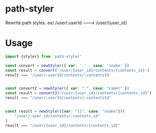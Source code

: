# path-styler

Rewrite path styles. ex) /user/:userId ---> /user/{user_id}

# Usage

```ts
import {styler} from 'path-styler'

const convert = newStyler({ var: ':' , case: 'snake' })
const result = convert('/user/{user_id}/contents/{contents_id}')
result === '/user/:userId/contents/:contentsId'


const convert2 = newStyler({ var: ":", case: "camel" })
const result = convert2("/user/{user_id}/contents/{contents_id}")
result === "/user/:userId/contents/:contentsId"


const result = newStyler({var: "{}", case: "snake"})(
    "/user/:user_id/contents/:contents_id"
)
reuslt === "/user/{user_id}/contents/{contents_id}"
```

